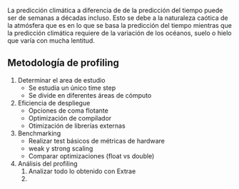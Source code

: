 La predicción climática a diferencia de de la predicción del tiempo puede ser de semanas a décadas incluso. Esto se debe a la naturaleza caótica de la atmósfera que es en lo que se basa la predicción del tiempo mientras que la predicción climática requiere de la variación de los océanos, suelo o hielo que varía con mucha lentitud.

## Metodología de profiling

1. Determinar el area de estudio
	 - Se estudia un único time step
	 - Se divide en diferentes áreas de cómputo
2. Eficiencia de despliegue
	- Opciones de coma flotante
	- Optimización de compilador
	- Otimización de librerías externas
3. Benchmarking
	- Realizar test básicos de métricas de hardware
	- weak y strong scaling
	- Comparar optimizaciones (float vs double)
4. Análisis del profiling
	1. Analizar todo lo obtenido con Extrae
	2. 